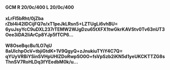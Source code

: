 #### GCM R 20/0c/400 L 20/0c/400
**xLrFI5bRht/0jZba**<br/>**rZbl4i42IDCijFQ7o/xT1peJkLRsn5+LZTUgLi6vhBU=**<br/>**6yuJsyYcC9uDXL237rTEMW2WJgDzu65tXFX1twGkrKAVStv0Tv63nUT3Oee3iDA2liArCp8YJp5fTCP6...**<br/><br/>
**W8OseBqcBu1LO7qU**<br/>**8aUIchpOcV+tbjiGtdK+1V9QgyQ+zJnukiuTYiY4C7Q=**<br/>**qYUyVRBiYSinSVHpUHlZDoRwpSO0O+fsVpSzb2iKN5d1yeUKCKTTZG8sThnSV7RoHLDq3fYEedbM0k/u...**